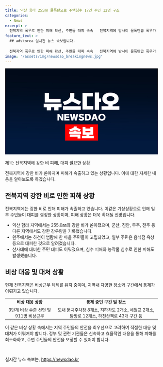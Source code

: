 ```yaml
---
title: 익산 함라 255㎜ 물폭탄으로 주택침수 17건 주민 12명 구조
categories:
  - News
excerpt: >
  전북지역 폭우로 인한 피해 확산, 주민들 대피 속속   전북지역에 밤사이 물폭탄급 폭우가 쏟아지면서 피해가 속출하고 있다. 강수량은 익산 255.0mm, 군산 196.5mm 등을 기록했으며, 하천이 범람해 한 마을 주민들이 고립되고, 산사태에 대비한 주민 대피도 이뤄지는 등 상황은 심각하다. 전북자치도는 비상 수준을 3단계로 격상하며 총 911명이 비상근무 중이다.
feature_text: >
  ## adskorea 실시간 뉴스 속보입니다.

  전북지역 폭우로 인한 피해 확산, 주민들 대피 속속   전북지역에 밤사이 물폭탄급 폭우가 쏟아지면서 피해가 속출하고 있다. 강수량은 익산 255.0mm, 군산 196.5mm 등을 기록했으며, 하천이 범람해 한 마을 주민들이 고립되고, 산사태에 대비한 주민 대피도 이뤄지는 등 상황은 심각하다. 전북자치도는 비상 수준을 3단계로 격상하며 총 911명이 비상근무 중이다.
image: '/assets/img/newsdao_breakingnews.jpg'
---
```


<p><img src="/assets/img/newsdao_breakingnews.jpg" alt="adskorea 속보" /></p>

<p>제목: 전북지역에 강한 비 피해, 대피 필요한 상황</p>

<p>전북지역에 강한 비가 쏟아지며 피해가 속출하고 있는 상황입니다. 이에 대한 자세한 내용을 알아보도록 하겠습니다.</p>

<h2 data-ke-size="size26">전북지역 강한 비로 인한 피해 상황</h2>

<p data-ke-size="size16">전북지역에는 강한 비로 인해 피해가 속출하고 있습니다. 이같은 기상상황으로 인해 일부 주민들이 대피를 결정한 상황이며, 피해 상황은 더욱 확대될 전망입니다.</p>

<ul>
  <li>익산 함라 지역에서는 255.0㎜의 강한 비가 쏟아졌으며, 군산, 진안, 무주, 전주 등 다른 지역에서도 강한 강우량을 기록했습니다.</li>
  <li>완주에서는 하천이 범람해 한 마을 주민들이 고립되었고, 일부 주민은 음식점 옥상 등으로 대피한 것으로 알려졌습니다.</li>
  <li>산사태에 대비한 주민 대피도 이뤄졌으며, 침수 피해와 농작물 침수로 인한 피해도 발생했습니다.</li>
</ul>

<h2 data-ke-size="size26">비상 대응 및 대처 상황</h2>

<p data-ke-size="size16">현재 전북지역은 비상근무 체제를 유지 중이며, 지역내 다양한 장소와 구간에서 통제가 이뤄지고 있습니다.</p>

<table>
  <tr>
    <td style="text-align: center; height: 17px;"><b>비상 대응 상황</b></td>
    <td style="text-align: center; height: 17px;"><b>통제 중인 구간 및 장소</b></td>
  </tr>
  <tr>
    <td style="text-align: center; height: 17px;">3단계 비상 수준 선언 및 911명 비상근무</td>
    <td style="text-align: center; height: 17px;">도내 둔치주차장 8개소, 지하차도 2개소, 세월교 2개소, 탐방로 12개소, 하천산책로 43개 구간 등</td>
  </tr>
</table>

<p data-ke-size="size16">이 같은 비상 상황 속에서는 지역 주민들의 안전을 최우선으로 고려하여 적절한 대응 및 대처가 이뤄져야 합니다. 정부 및 관련 기관들은 신속하고 효율적인 대응을 통해 피해를 최소화하고, 주변 주민들의 안전을 보장할 수 있어야 합니다.</p>

<p data-ke-size="size16">&nbsp;</p>
실시간 뉴스 속보는, <a href="https://newsdao.kr" rel="dofollow">https://newsdao.kr</a>


